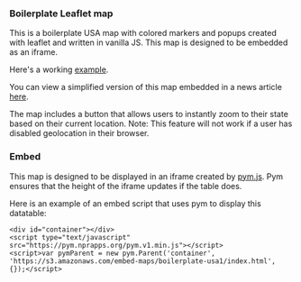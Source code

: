 ### Boilerplate Leaflet map

This is a boilerplate USA map with colored markers and popups created with leaflet and written in vanilla JS. This map is designed to be embedded as an iframe.

Here's a working [example](https://s3.amazonaws.com/embed-maps/boilerplate-usa1/index.html).

You can view a simplified version of this map embedded in a news article [here](https://www.pennlive.com/news/2019/06/these-16-nursing-pa-homes-are-among-the-worst-in-the-nation-federal-list-reveals.html).

The map includes a button that allows users to instantly zoom to their state based on their current location. Note: This feature will not work if a user has disabled geolocation in their browser.

### Embed

This map is designed to be displayed in an iframe created by [pym.js](https://github.com/nprapps/pym.js/). Pym ensures that the height of the iframe updates if the table does.

Here is an example of an embed script that uses pym to display this datatable:

```
<div id="container"></div>
<script type="text/javascript" src="https://pym.nprapps.org/pym.v1.min.js"></script>
<script>var pymParent = new pym.Parent('container', 'https://s3.amazonaws.com/embed-maps/boilerplate-usa1/index.html', {});</script>
```

